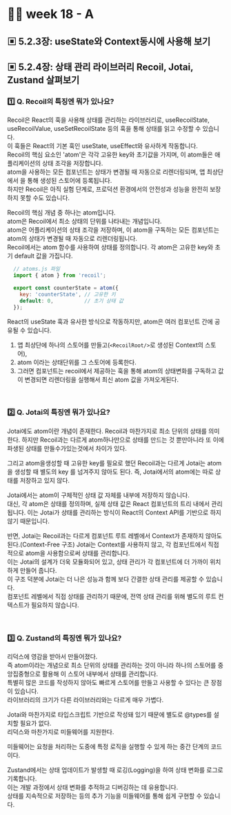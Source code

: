 # 👨‍🏫 week 18 - A

## ▣ 5.2.3장: useState와 Context동시에 사용해 보기

## ▣ 5.2.4장: 상태 관리 라이브러리 Recoil, Jotai, Zustand 살펴보기

### 1️⃣ Q. Recoil의 특징엔 뭐가 있나요?
Recoil은 React의 훅을 사용해 상태를 관리하는 라이브러리로, useRecoilState, useRecoilValue, useSetRecoilState 등의 훅을 통해 상태를 읽고 수정할 수 있습니다.  
이 훅들은 React의 기본 훅인 useState, useEffect와 유사하게 작동합니다.  
Recoil의 핵심 요소인 'atom'은 각각 고유한 key와 초기값을 가지며, 이 atom들은 애플리케이션의 상태 조각을 저장합니다.  
atom을 사용하는 모든 컴포넌트는 상태가 변경될 때 자동으로 리렌더링되며, 앱 최상단에서 <RecoilRoot/>을 통해 생성된 스토어에 등록됩니다.  
하지만 Recoil은 아직 실험 단계로, 프로덕션 환경에서의 안전성과 성능을 완전히 보장하지 못할 수도 있습니다.  

Recoil의 핵심 개념 중 하나는 atom입니다.  
atom은 Recoil에서 최소 상태의 단위를 나타내는 개념입니다.   
atom은 어플리케이션의 상태 조각을 저장하며, 이 atom을 구독하는 모든 컴포넌트는 atom의 상태가 변경될 때 자동으로 리렌더링됩니다.   
Recoil에서는 atom 함수를 사용하여 상태를 정의합니다. 각 atom은 고유한 key와 초기 default 값을 가집니다.  
  ```js
    // atoms.js 파일
    import { atom } from 'recoil';

    export const counterState = atom({
      key: 'counterState', // 고유한 키
      default: 0,          // 초기 상태 값
    });
  ```
React의 useState 훅과 유사한 방식으로 작동하지만, atom은 여러 컴포넌트 간에 공유될 수 있습니다.

1. 앱 최상단에 하나의 스토어를 만들고(`<RecoilRoot/>`로 생성된 Context의 스토어),
2. atom 이라는 상태단위를 그 스토어에 등록한다.
3. 그러면 컴포넌트는 recoil에서 제공하는 훅을 통해 atom의 상태변화를 구독하고 값이 변경되면 리렌더링을 실행해서 최신 atom 값을 가져오게된다.

<br/>

### 2️⃣ Q. Jotai의 특징엔 뭐가 있나요?
Jotai에도 atom이란 개념이 존재한다. 
Recoil과 마찬가지로 최소 단위의 상태를 의미한다. 하지만 Recoil과는 다르게 atom하나만으로 상태를 만드는 것 뿐만아니라 또 이에 파생된 상태를 만들수가있는것에서 차이가 있다.

그리고 atom을생성할 때 고유한 key를 필요로 했던 Recoil과는 다르게 Jotai는 atom 을  생성할 때 별도의 key 를 넘겨주지 않아도 된다.
즉, Jotai에서의 atom에는 따로 상태를 저장하고 있지 않다.

Jotai에서는 atom이 구체적인 상태 값 자체를 내부에 저장하지 않습니다.  
대신, 각 atom은 상태를 정의하며, 실제 상태 값은 React 컴포넌트의 트리 내에서 관리됩니다. 이는 Jotai가 상태를 관리하는 방식이 React의 Context API를 기반으로 하지 않기 때문입니다.  

반면, Jotai는 Recoil과는 다르게 컴포넌트 루트 레벨에서 Context가 존재하지 않아도 된다.(Context-Free 구조)
Jotai는 Context를 사용하지 않고, 각 컴포넌트에서 직접적으로 atom을 사용함으로써 상태를 관리합니다.  
이는 Jotai의 설계가 더욱 모듈화되어 있고, 상태 관리가 각 컴포넌트에 더 가까이 위치하게 만들어 줍니다.  
이 구조 덕분에 Jotai는 더 나은 성능과 함께 보다 간결한 상태 관리를 제공할 수 있습니다.  
컴포넌트 레벨에서 직접 상태를 관리하기 때문에, 전역 상태 관리를 위해 별도의 루트 컨텍스트가 필요하지 않습니다.

<br/>

### 3️⃣ Q. Zustand의 특징엔 뭐가 있나요?
리덕스에 영감을 받아서 만들어졌다.  
즉 atom이라는 개념으로 최소 단위의 상태를 관리하는 것이 아니라 하나의 스토어를 중앙집중형으로 활용해 이 스토어 내부에서 상태를 관리합니다.  
특별히 많은 코드를 작성하지 않아도 빠르게 스토어를 만들고 사용할 수 있다는 큰 장점이 있습니다.  
라이브러리의 크기가 다른 라이브러리와는 다르게 매우 가볍다.  
  
Jotai와 마찬가지로 타입스크립트 기반으로 작성돼 있기 때문에 별도로 @types를 설치할 필요가 없다.  
리덕스와 마찬가지로 미들웨어를 지원한다.  
  
미들웨어는 요청을 처리하는 도중에 특정 로직을 실행할 수 있게 하는 중간 단계의 코드이다.  
  
Zustand에서는 상태 업데이트가 발생할 때 로깅(Logging)을 하여 상태 변화를 로그로 기록합니다.  
이는 개발 과정에서 상태 변화를 추적하고 디버깅하는 데 유용합니다.  
상태를 지속적으로 저장하는 등의 추가 기능을 미들웨어를 통해 쉽게 구현할 수 있습니다.  

<br/>

